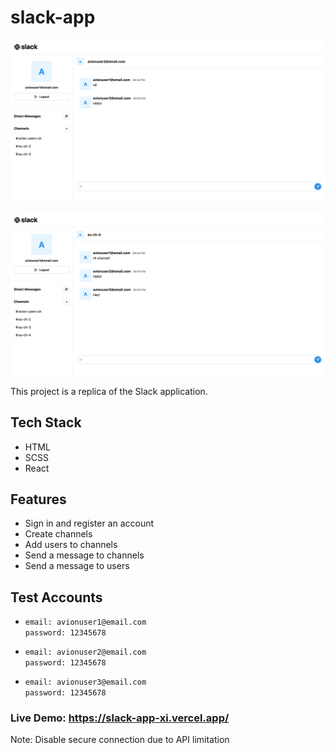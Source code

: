 # slack-app

![Screenshot](./src/assets/screenshots/screenshot_1.png)

![Screenshot](./src/assets/screenshots/screenshot_2.png)

This project is a replica of the Slack application.

## Tech Stack

- HTML
- SCSS
- React

## Features

- Sign in and register an account
- Create channels
- Add users to channels
- Send a message to channels
- Send a message to users

## Test Accounts

- `email: avionuser1@email.com`  
  `password: 12345678`

- `email: avionuser2@email.com`  
  `password: 12345678`

- `email: avionuser3@email.com`  
  `password: 12345678`

### Live Demo: https://slack-app-xi.vercel.app/

Note: Disable secure connection due to API limitation
